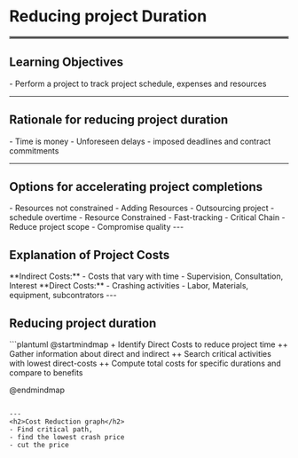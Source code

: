 <h1>Reducing project Duration</h1>
<hr style ="border: 2px solid grey;">
<h2>Learning Objectives </h2>
- Perform a project to track project schedule, expenses and resources

---
<h2>Rationale for reducing project duration</h2>
- Time is money
- Unforeseen delays
- imposed deadlines and contract commitments

---
<h2> Options for accelerating project completions </h2>
- Resources not constrained
	- Adding Resources
	- Outsourcing project
	- schedule overtime
- Resource Constrained
	- Fast-tracking
	- Critical Chain
	- Reduce project scope
	- Compromise quality
---
<h2>Explanation of Project Costs</h2>
**Indirect Costs:**
- Costs that vary with time
- Supervision, Consultation, Interest
**Direct Costs:**
- Crashing activities 
- Labor, Materials, equipment, subcontrators
---
<h2>Reducing project duration</h2>
```plantuml
@startmindmap
+ Identify Direct Costs to reduce project time
++ Gather information about direct and indirect
++ Search critical activities with lowest direct-costs
++ Compute total costs for specific durations and compare to benefits

@endmindmap
```

---
<h2>Cost Reduction graph</h2>
- Find critical path, 
- find the lowest crash price
- cut the price